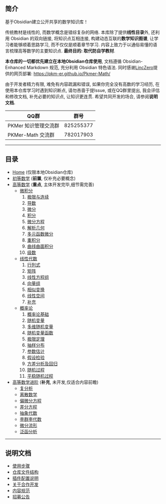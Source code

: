 ## 简介
基于Obsidian建立公开共享的数学知识库！

传统教材是线性的, 而数学概念是错综复杂的网络. 本库除了提供**线性目录**外, 还利用 Obsidian 的双向链接, 将知识点互相连接, 构建动态互联的**数学知识图谱**, 让学习者能够顺着思路学习, 而不仅仅是顺着章节学习. 内容上致力于以通俗易懂的语言梳理高等数学的主要知识点. **最终目的: 取代防自学教材**. 

**本仓库的一切都优先建立在本地Obsidian仓库使用**, 文档遵循 Obsidian-Enhanced Markdown 规范, 充分利用 Obsidian 特色语法. 
同时感谢[LincZero](https://github.com/LincZero)提供的网页部署: https://pkm-er.github.io/Pkmer-Math/

由于开发者精力有限, 难免有内容疏漏和错误, 如果你完全没有高数的学习经历, 在使用本仓库学习时遇到知识断点, 请勿吝啬于提Issue, 或在QQ群里提出, 我会评估和修改文档, 补充必要的知识点, 让知识更连贯. 希望共同开发的场合, 请参阅**说明文档.** 

| QQ群            | 群号        |
| -------------- | --------- |
| PKMer 知识管理交流群  | 825255377 |
| PKMer-Math 交流群 | 782017903 |

---
## 目录
- [Home](Home.md) (仅限本地Obsidian仓库)
- [初等数学](Other/初等数学/-初等数学-.md) (**前置**, 仅补充必要概念)
- [高等数学](Other/-高等数学-.md) (**重点**, 主体开发完毕,细节需完善)
	- [微积分](微积分/--微积分--.md)
		1. [极限与连续](微积分/极限/---极限与连续---.md)
		2. [导数](微积分/导数/---导数---.md)
		3. [微分](微积分/微分/---微分---.md)
		4. [积分](微积分/积分/---积分---.md)
		5. [微分方程](微积分/微分方程/---微分方程---.md)
		6. [解析几何](微积分/解析几何/---解析几何---.md)
		7. [多元函数微分](微积分/多元函数微分/---多元函数微分---.md)
		8. [重积分](微积分/重积分/---重积分---.md)
		9. [曲线曲面积分](微积分/曲线曲面积分/---曲线曲面积分---.md)
		10. [级数](微积分/级数/---级数---.md)
	- [线性代数](线性代数/--线性代数--.md)
		1. [行列式](线性代数/行列式/---行列式---.md)
		2. [矩阵](线性代数/矩阵/---矩阵---.md)
		3. [线性方程组](线性代数/线性方程组/---线性方程组---.md)
		4. [向量组](线性代数/向量组/---向量组---.md)
		5. [相似变换](线性代数/相似变换/---相似变换---.md)
		6. [线性空间](线性代数/线性空间/---线性空间---.md)
		7. [补充](线性代数/补充/---补充---.md)
	- [概率论](概率论/--概率论--.md)
		1. [概率论基础](概率论/概率论基础/---概率论基础---.md)
		2. [随机变量](概率论/随机变量/---随机变量---.md)
		3. [多维随机变量](概率论/多维随机变量/---多维随机变量---.md)
		4. [随机变量函数](概率论/随机变量函数/---随机变量函数---.md)
		5. [极限定理](概率论/极限定理/---极限定理---.md)
		6. [抽样分布](概率论/抽样分布/---抽样分布---.md)
		7. [参数估计](概率论/参数估计/---参数估计---.md)
		8. [假设检验](概率论/假设检验/---假设检验---.md)
		9. [方差分析及回归](概率论/方差分析及回归/---方差分析及回归---.md)
		10. [随机过程](概率论/随机过程/---随机过程---.md)
		11. [平稳随机过程](概率论/平稳随机过程/---平稳随机过程---.md)
- [高等数学进阶](Other/-高等数学进阶-.md) (**补充**, 未开发,仅适合内容前瞻)
	- [复分析](Other/复分析/--复分析--.md) 
	- [离散数学](Other/离散数学/--离散数学--.md) 
	- [偏微分方程](Other/偏微分方程/--偏微分方程--.md)
	- [差分方程](Other/差分方程/--差分方程--.md)
	- [抽象代数](Other/抽象代数/--抽象代数--.md) 
	- [李群李代数](Other/李群李代数/--李群李代数--.md) 
	- [微分流形](Other/微分流形/--微分流形--.md)
	- [泛函分析](Other/泛函分析/--泛函分析--.md)

---
## 说明文档
- [使用步骤](Other/说明/使用步骤.md)
- [仓库文件结构](Other/说明/仓库文件结构.md)
- [插件配置说明](Other/说明/插件配置说明.md)
- [关于合作开发](Other/说明/关于合作开发.md)
- [内容规范](Other/说明/内容规范.md)
- [招募公告](Other/说明/招募公告.md)
